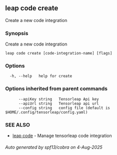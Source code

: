 ## leap code create

Create a new code integration

### Synopsis

Create a new code integration

```
leap code create [code-integration-name] [flags]
```

### Options

```
  -h, --help   help for create
```

### Options inherited from parent commands

```
      --apiKey string   Tensorleap Api key
      --apiUrl string   Tensorleap api url
      --config string   config file (default is $HOME/.config/tensorleap/config.yaml)
```

### SEE ALSO

* [leap code](leap_code.md)	 - Manage tensorleap code integration

###### Auto generated by spf13/cobra on 4-Aug-2025
